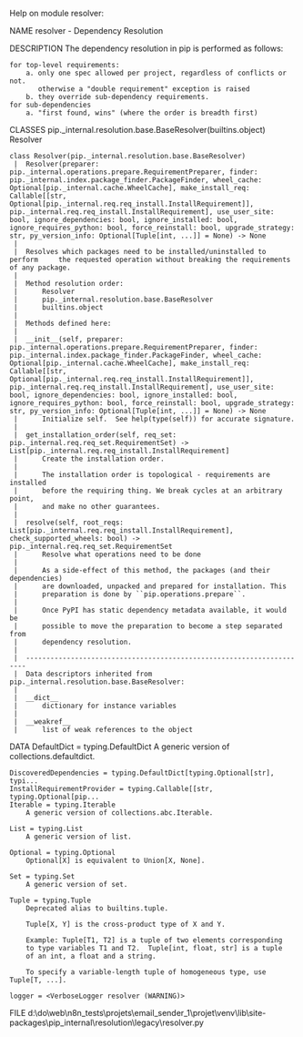 Help on module resolver:

NAME
    resolver - Dependency Resolution

DESCRIPTION
    The dependency resolution in pip is performed as follows:

    for top-level requirements:
        a. only one spec allowed per project, regardless of conflicts or not.
           otherwise a "double requirement" exception is raised
        b. they override sub-dependency requirements.
    for sub-dependencies
        a. "first found, wins" (where the order is breadth first)

CLASSES
    pip._internal.resolution.base.BaseResolver(builtins.object)
        Resolver

    class Resolver(pip._internal.resolution.base.BaseResolver)
     |  Resolver(preparer: pip._internal.operations.prepare.RequirementPreparer, finder: pip._internal.index.package_finder.PackageFinder, wheel_cache: Optional[pip._internal.cache.WheelCache], make_install_req: Callable[[str, Optional[pip._internal.req.req_install.InstallRequirement]], pip._internal.req.req_install.InstallRequirement], use_user_site: bool, ignore_dependencies: bool, ignore_installed: bool, ignore_requires_python: bool, force_reinstall: bool, upgrade_strategy: str, py_version_info: Optional[Tuple[int, ...]] = None) -> None
     |
     |  Resolves which packages need to be installed/uninstalled to perform     the requested operation without breaking the requirements of any package.
     |
     |  Method resolution order:
     |      Resolver
     |      pip._internal.resolution.base.BaseResolver
     |      builtins.object
     |
     |  Methods defined here:
     |
     |  __init__(self, preparer: pip._internal.operations.prepare.RequirementPreparer, finder: pip._internal.index.package_finder.PackageFinder, wheel_cache: Optional[pip._internal.cache.WheelCache], make_install_req: Callable[[str, Optional[pip._internal.req.req_install.InstallRequirement]], pip._internal.req.req_install.InstallRequirement], use_user_site: bool, ignore_dependencies: bool, ignore_installed: bool, ignore_requires_python: bool, force_reinstall: bool, upgrade_strategy: str, py_version_info: Optional[Tuple[int, ...]] = None) -> None
     |      Initialize self.  See help(type(self)) for accurate signature.
     |
     |  get_installation_order(self, req_set: pip._internal.req.req_set.RequirementSet) -> List[pip._internal.req.req_install.InstallRequirement]
     |      Create the installation order.
     |
     |      The installation order is topological - requirements are installed
     |      before the requiring thing. We break cycles at an arbitrary point,
     |      and make no other guarantees.
     |
     |  resolve(self, root_reqs: List[pip._internal.req.req_install.InstallRequirement], check_supported_wheels: bool) -> pip._internal.req.req_set.RequirementSet
     |      Resolve what operations need to be done
     |
     |      As a side-effect of this method, the packages (and their dependencies)
     |      are downloaded, unpacked and prepared for installation. This
     |      preparation is done by ``pip.operations.prepare``.
     |
     |      Once PyPI has static dependency metadata available, it would be
     |      possible to move the preparation to become a step separated from
     |      dependency resolution.
     |
     |  ----------------------------------------------------------------------
     |  Data descriptors inherited from pip._internal.resolution.base.BaseResolver:
     |
     |  __dict__
     |      dictionary for instance variables
     |
     |  __weakref__
     |      list of weak references to the object

DATA
    DefaultDict = typing.DefaultDict
        A generic version of collections.defaultdict.

    DiscoveredDependencies = typing.DefaultDict[typing.Optional[str], typi...
    InstallRequirementProvider = typing.Callable[[str, typing.Optional[pip...
    Iterable = typing.Iterable
        A generic version of collections.abc.Iterable.

    List = typing.List
        A generic version of list.

    Optional = typing.Optional
        Optional[X] is equivalent to Union[X, None].

    Set = typing.Set
        A generic version of set.

    Tuple = typing.Tuple
        Deprecated alias to builtins.tuple.

        Tuple[X, Y] is the cross-product type of X and Y.

        Example: Tuple[T1, T2] is a tuple of two elements corresponding
        to type variables T1 and T2.  Tuple[int, float, str] is a tuple
        of an int, a float and a string.

        To specify a variable-length tuple of homogeneous type, use Tuple[T, ...].

    logger = <VerboseLogger resolver (WARNING)>

FILE
    d:\do\web\n8n_tests\projets\email_sender_1\projet\venv\lib\site-packages\pip\_internal\resolution\legacy\resolver.py


